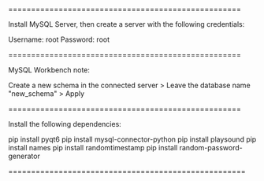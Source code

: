 ===================================================

Install MySQL Server, then create a server with the 
following credentials:

Username: root
Password: root

===================================================

MySQL Workbench note:

Create a new schema in the connected server > Leave the database name "new_schema" > Apply

===================================================

Install the following dependencies:

pip install pyqt6
pip install mysql-connector-python
pip install playsound
pip install names
pip install randomtimestamp
pip install random-password-generator

====================================================
